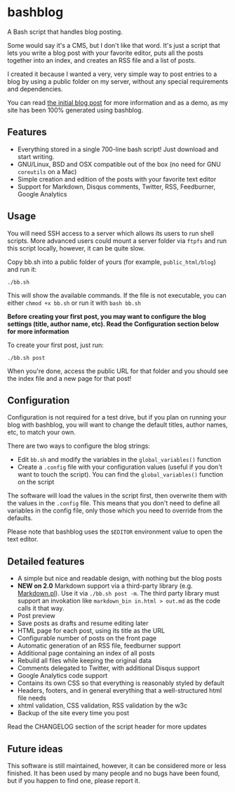 bashblog
========

A Bash script that handles blog posting.

Some would say it's a CMS, but I don't like that word. It's just a script that lets you write a blog post with your favorite editor, puts all the posts together into an index, and creates an RSS file and a list of posts.

I created it because I wanted a very, very simple way to post entries to a blog by using a public folder on my server, without any special requirements and dependencies.

You can read [the initial blog post](http://mmb.pcb.ub.es/~carlesfe/blog/creating-a-simple-blog-system-with-a-500-line-bash-script.html) for more information and as a demo, as my site has been 100% generated using bashblog.


Features
--------

- Everything stored in a single 700-line bash script! Just download and start writing.
- GNU/Linux, BSD and OSX compatible out of the box (no need for GNU `coreutils` on a Mac)
- Simple creation and edition of the posts with your favorite text editor
- Support for Markdown, Disqus comments, Twitter, RSS, Feedburner, Google Analytics


Usage
-----

You will need SSH access to a server which allows its users to run shell scripts. More advanced users could
mount a server folder via `ftpfs` and run this script locally, however, it can be quite slow.

Copy bb.sh into a public folder of yours (for example, `public_html/blog`) and run it:

    ./bb.sh

This will show the available commands. If the file is not executable, you can either `chmod +x bb.sh`
or run it with `bash bb.sh`

**Before creating your first post, you may want to configure the blog settings (title, author name, etc).
Read the Configuration section below for more information**

To create your first post, just run:

    ./bb.sh post

When you're done, access the public URL for that folder and you should see the index
file and a new page for that post!


Configuration
-------------

Configuration is not required for a test drive, but if you plan on running your blog with bashblog, you will
want to change the default titles, author names, etc, to match your own.

There are two ways to configure the blog strings:

- Edit `bb.sh` and modify the variables in the `global_variables()` function
- Create a `.config` file with your configuration values (useful if you don't want to touch the script). You can find
  the `global_variables()` function on the script 

The software will load the values in the script first, then overwrite them with the values in the `.config` file.
This means that you don't need to define all variables in the config file, only those which you need to override
from the defaults.

Please note that bashblog uses the `$EDITOR` environment value to open the text editor.


Detailed features
-----------------

- A simple but nice and readable design, with nothing but the blog posts
- **NEW on 2.0** Markdown support via a third-party library (e.g. 
  [Markdown.pl](http://daringfireball.net/projects/markdown/)). Use
  it via `./bb.sh post -m`. The third party library must support an invokation
  like `markdown_bin in.html > out.md` as the code calls it that way.
- Post preview
- Save posts as drafts and resume editing later
- HTML page for each post, using its title as the URL
- Configurable number of posts on the front page
- Automatic generation of an RSS file, feedburner support
- Additional page containing an index of all posts
- Rebuild all files while keeping the original data
- Comments delegated to Twitter, with additional Disqus support
- Google Analytics code support
- Contains its own CSS so that everything is reasonably styled by default
- Headers, footers, and in general everything that a well-structured html file needs
- xhtml validation, CSS validation, RSS validation by the w3c
- Backup of the site every time you post

Read the CHANGELOG section of the script header for more updates

Future ideas
------------

This software is still maintained, however, it can be considered more or less finished. 
It has been used by many people and no bugs have been found, but if you happen to find one,
please report it.
